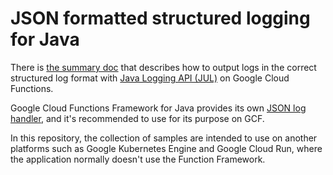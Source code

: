 # JSON formatted structured logging for Java

There is [the summary doc](https://cloud.google.com/functions/docs/concepts/java-logging) that describes how to output logs in the correct structured log format with [Java Logging API (JUL)](https://docs.oracle.com/javase/jp/11/docs/api/java.logging/java/util/logging/Logger.html) on Google Cloud Functions.

Google Cloud Functions Framework for Java provides its own [JSON log handler](https://github.com/GoogleCloudPlatform/functions-framework-java/blob/master/invoker/core/src/main/java/com/google/cloud/functions/invoker/gcf/JsonLogHandler.java), and it's recommended to use for its purpose on GCF.

In this repository, the collection of samples are intended to use on another platforms such as Google Kubernetes Engine and Google Cloud Run, where the application normally doesn't use the Function Framework.